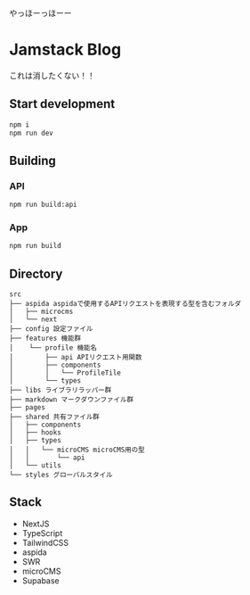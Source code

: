 やっほーっほーー
# Jamstack Blog
これは消したくない！！

## Start development
```bash
npm i
npm run dev
```

## Building
### API
```bash
npm run build:api
```

### App
```bash
npm run build
```

## Directory
```
src
├── aspida aspidaで使用するAPIリクエストを表現する型を含むフォルダ
│   ├── microcms
│   └── next
├── config 設定ファイル
├── features 機能群
│    └── profile 機能名
│        ├── api APIリクエスト用関数
│        ├── components
│        │   └── ProfileTile
│        └── types
├── libs ライブラリラッパー群
├── markdown マークダウンファイル群
├── pages
├── shared 共有ファイル群
│   ├── components
│   ├── hooks
│   ├── types
│   │   └── microCMS microCMS用の型
│   │       └── api
│   └── utils
└── styles グローバルスタイル
```

## Stack
- NextJS
- TypeScript
- TailwindCSS
- aspida
- SWR
- microCMS
- Supabase
